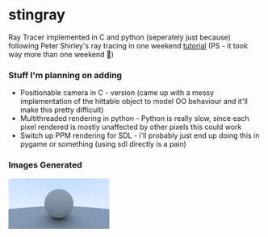 # stingray
Ray Tracer implemented in C and python (seperately just because) following Peter Shirley's ray tracing in one weekend [tutorial](raytraing.github.io)
(PS - it took way more than one weekend 👀)

### Stuff I'm planning on adding 
- Positionable camera in C - version (came up with a messy implementation of the hittable object to model OO behaviour and it'll make this pretty difficult)
- Multithreaded rendering in python - Python is really slow, since each pixel rendered is mostly unaffected by other pixels this could work 
- Switch up PPM rendering for SDL - i'll probably just end up doing this in pygame or something (using sdl directly is a pain)

### Images Generated 

<img src = "https://github.com/abundance-io/stingray/blob/main/Images/diffuse_with_gamma.png?raw=true">
